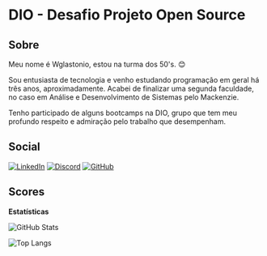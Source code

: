 # DIO - Desafio Projeto Open Source

## Sobre
<p>Meu nome é Wglastonio, estou na turma dos 50's. 😊</p>
<p>Sou entusiasta de tecnologia e venho estudando programação em geral há três anos, aproximadamente. Acabei de finalizar uma segunda faculdade, no caso em Análise e Desenvolvimento de Sistemas pelo Mackenzie.</p>
<p>Tenho participado de alguns bootcamps na DIO, grupo que tem meu profundo respeito e admiração pelo trabalho que desempenham.</p>

## Social
[![LinkedIn](https://img.shields.io/badge/LinkedIn-000?style=for-the-badge&logo=linkedin)](https://www.linkedin.com/in/wglastonio/)
[![Discord](https://img.shields.io/badge/Discord-000?style=for-the-badge&logo=discord)](https://www.discord.com/in/wglastonio./)
[![GitHub](https://img.shields.io/badge/GitHub-000?style=for-the-badge&logo=github)](https://github.com/wglastonio)

## Scores
<p><b>Estatísticas</b></p>

![GitHub Stats](https://github-readme-stats.vercel.app/api?username=wglastonio&theme=transparent&bg_color=000&border_color=30A3DC&show_icons=true&icon_color=30A3DC&title_color=E94D5F&text_color=FFF)

![Top Langs](https://github-readme-stats-git-masterrstaa-rickstaa.vercel.app/api/top-langs/?username=wglastonio&bg_color=000&border_color=30A3DC&title_color=E94D5F&text_color=FFF)